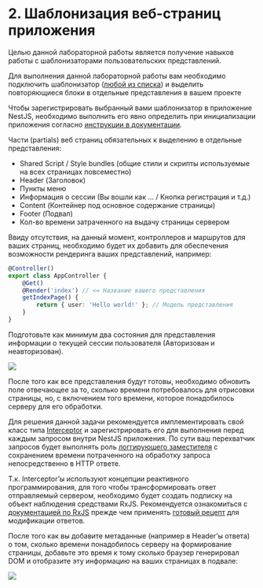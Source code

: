 # 2. Шаблонизация веб-страниц приложения

Целью данной лабораторной работы является получение навыков работы с шаблонизаторами пользовательских представлений.

Для выполнения данной лабораторной работы вам необходимо подключить шаблонизатор ([любой из списка](https://expressjs.com/en/resources/template-engines.html)) и выделить повторяющиеся блоки в отдельные представления в вашем проекте

Чтобы зарегистрировать выбранный вами шаблонизатор в приложение NestJS, необходимо выполнить его явно определить при инициализации приложения согласно [инструкции в документации](https://docs.nestjs.com/techniques/mvc#model-view-controller).

Части (partials) веб страниц обязательных к выделению в отдельные представления:

* Shared Script / Style bundles (общие стили и скрипты используемые на всех страницах повсеместно)
* Header (Заголовок)
* Пункты меню
* Информация о сессии (Вы вошли как … / Кнопка регистрация и т.д.)
* Content (Контейнер под основное содержание страницы)
* Footer (Подвал)
* Кол-во времени затраченного на выдачу страницы сервером

Ввиду отсутствия, на данный момент, контроллеров и маршрутов для ваших страниц, необходимо будет их добавить для обеспечения возможности рендеринга ваших представлений, например:

```ts
@Controller()
export class AppController {
    @Get()
    @Render('index') // <= Название вашего представления
    getIndexPage() {
        return { user: 'Hello world!' }; // Модель представления
    }
}
```

Подготовьте как минимум два состояния для представления информации о текущей сессии пользователя (Авторизован и неавторизован).

![](https://i.imgur.com/Dp9rv3C.png)

После того как все представления будут готовы, необходимо обновить поле отвечающее за то, сколько времени потребовалось для отрисовки страницы, но, с включением того времени, которое понадобилось серверу для его обработки.

Для решения данной задачи рекомендуется имплементировать свой класс типа [Interceptor](https://docs.nestjs.com/interceptors) и зарегистрировать его для выполнения перед каждым запросом внутри NestJS приложения. По сути ваш перехватчик запросов будет выполнять роль [логгирующего заместителя](https://refactoring.guru/ru/design-patterns/proxy) с сохранением времени потраченного на обработку запроса непосредственно в HTTP ответе.

Т.к. Interceptor’ы используют концепции реактивного программирования, для того чтобы трансформировать ответ отправляемый сервером, необходимо будет создать подписку на объект наблюдения средствами RxJS. Рекомендуется ознакомиться с [документацией по RxJS](https://www.learnrxjs.io/learn-rxjs/operators/transformation) прежде чем применять [готовый рецепт](https://www.learnrxjs.io/learn-rxjs/operators/transformation) для модификации ответов.

После того как вы добавите метаданные (например в Header’ы ответа) о том, сколько времени понадобилось серверу на формирование страницы, добавьте это время к тому сколько браузер генерировал DOM и отобразите эту информацию на ваших страницах в подвале:

![](https://i.imgur.com/ECrRQsu.png)